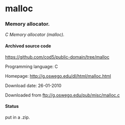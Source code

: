 # malloc #

### Memory allocator. ###

*C Memory allocator (malloc).*

#### Archived source code ####
https://github.com/cod5/public-domain/tree/malloc

Programming language: C

Homepage: http://g.oswego.edu/dl/html/malloc.html

Download date: 26-01-2010

Downloaded from ftp://g.oswego.edu/pub/misc/malloc.c

#### Status ####
put in a .zip.

